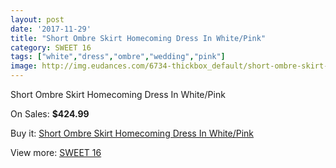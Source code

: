 ```yaml
---
layout: post
date: '2017-11-29'
title: "Short Ombre Skirt Homecoming Dress In White/Pink"
category: SWEET 16
tags: ["white","dress","ombre","wedding","pink"]
image: http://img.eudances.com/6734-thickbox_default/short-ombre-skirt-homecoming-dress-in-white-pink.jpg
---
```

Short Ombre Skirt Homecoming Dress In White/Pink

On Sales: **$424.99**
<a href="https://www.eudances.com/en/sweet-16/2486-short-ombre-skirt-homecoming-dress-in-white-pink.html"><amp-img layout="responsive" width="600" height="600" src="//img.eudances.com/6734-thickbox_default/short-ombre-skirt-homecoming-dress-in-white-pink.jpg" alt="Short Ombre Skirt Homecoming Dress In White/Pink 0" /></a>

Buy it: [Short Ombre Skirt Homecoming Dress In White/Pink](https://www.eudances.com/en/sweet-16/2486-short-ombre-skirt-homecoming-dress-in-white-pink.html "Short Ombre Skirt Homecoming Dress In White/Pink")

View more: [SWEET 16](https://www.eudances.com/en/18-sweet-16 "SWEET 16")